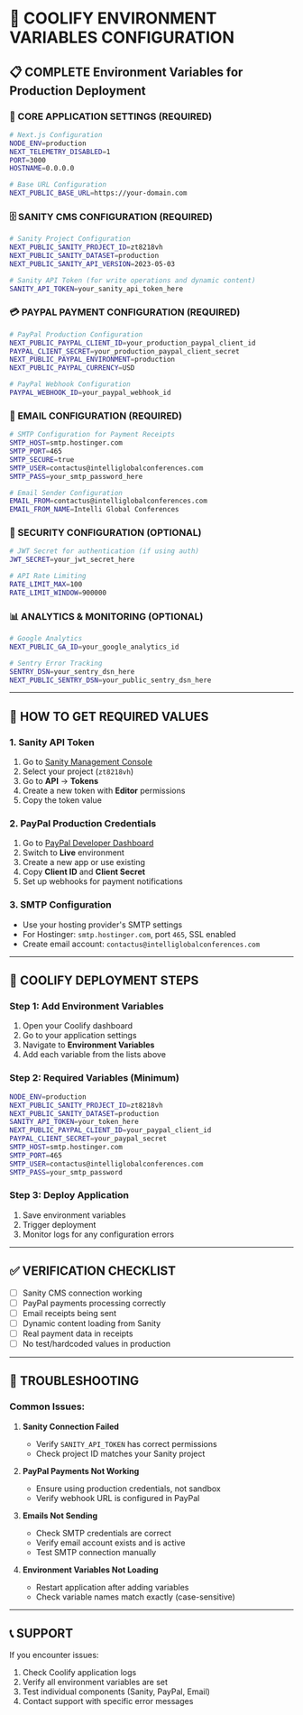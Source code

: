 # 🚀 COOLIFY ENVIRONMENT VARIABLES CONFIGURATION

## 📋 **COMPLETE Environment Variables for Production Deployment**

### **🔧 CORE APPLICATION SETTINGS (REQUIRED)**

```bash
# Next.js Configuration
NODE_ENV=production
NEXT_TELEMETRY_DISABLED=1
PORT=3000
HOSTNAME=0.0.0.0

# Base URL Configuration
NEXT_PUBLIC_BASE_URL=https://your-domain.com
```

### **🗄️ SANITY CMS CONFIGURATION (REQUIRED)**

```bash
# Sanity Project Configuration
NEXT_PUBLIC_SANITY_PROJECT_ID=zt8218vh
NEXT_PUBLIC_SANITY_DATASET=production
NEXT_PUBLIC_SANITY_API_VERSION=2023-05-03

# Sanity API Token (for write operations and dynamic content)
SANITY_API_TOKEN=your_sanity_api_token_here
```

### **💳 PAYPAL PAYMENT CONFIGURATION (REQUIRED)**

```bash
# PayPal Production Configuration
NEXT_PUBLIC_PAYPAL_CLIENT_ID=your_production_paypal_client_id
PAYPAL_CLIENT_SECRET=your_production_paypal_client_secret
NEXT_PUBLIC_PAYPAL_ENVIRONMENT=production
NEXT_PUBLIC_PAYPAL_CURRENCY=USD

# PayPal Webhook Configuration
PAYPAL_WEBHOOK_ID=your_paypal_webhook_id
```

### **📧 EMAIL CONFIGURATION (REQUIRED)**

```bash
# SMTP Configuration for Payment Receipts
SMTP_HOST=smtp.hostinger.com
SMTP_PORT=465
SMTP_SECURE=true
SMTP_USER=contactus@intelliglobalconferences.com
SMTP_PASS=your_smtp_password_here

# Email Sender Configuration
EMAIL_FROM=contactus@intelliglobalconferences.com
EMAIL_FROM_NAME=Intelli Global Conferences
```

### **🔐 SECURITY CONFIGURATION (OPTIONAL)**

```bash
# JWT Secret for authentication (if using auth)
JWT_SECRET=your_jwt_secret_here

# API Rate Limiting
RATE_LIMIT_MAX=100
RATE_LIMIT_WINDOW=900000
```

### **📊 ANALYTICS & MONITORING (OPTIONAL)**

```bash
# Google Analytics
NEXT_PUBLIC_GA_ID=your_google_analytics_id

# Sentry Error Tracking
SENTRY_DSN=your_sentry_dsn_here
NEXT_PUBLIC_SENTRY_DSN=your_public_sentry_dsn_here
```

---

## 🔑 **HOW TO GET REQUIRED VALUES**

### **1. Sanity API Token**
1. Go to [Sanity Management Console](https://www.sanity.io/manage)
2. Select your project (`zt8218vh`)
3. Go to **API** → **Tokens**
4. Create a new token with **Editor** permissions
5. Copy the token value

### **2. PayPal Production Credentials**
1. Go to [PayPal Developer Dashboard](https://developer.paypal.com/)
2. Switch to **Live** environment
3. Create a new app or use existing
4. Copy **Client ID** and **Client Secret**
5. Set up webhooks for payment notifications

### **3. SMTP Configuration**
- Use your hosting provider's SMTP settings
- For Hostinger: `smtp.hostinger.com`, port `465`, SSL enabled
- Create email account: `contactus@intelliglobalconferences.com`

---

## 🚀 **COOLIFY DEPLOYMENT STEPS**

### **Step 1: Add Environment Variables**
1. Open your Coolify dashboard
2. Go to your application settings
3. Navigate to **Environment Variables**
4. Add each variable from the lists above

### **Step 2: Required Variables (Minimum)**
```bash
NODE_ENV=production
NEXT_PUBLIC_SANITY_PROJECT_ID=zt8218vh
NEXT_PUBLIC_SANITY_DATASET=production
SANITY_API_TOKEN=your_token_here
NEXT_PUBLIC_PAYPAL_CLIENT_ID=your_paypal_client_id
PAYPAL_CLIENT_SECRET=your_paypal_secret
SMTP_HOST=smtp.hostinger.com
SMTP_PORT=465
SMTP_USER=contactus@intelliglobalconferences.com
SMTP_PASS=your_smtp_password
```

### **Step 3: Deploy Application**
1. Save environment variables
2. Trigger deployment
3. Monitor logs for any configuration errors

---

## ✅ **VERIFICATION CHECKLIST**

- [ ] Sanity CMS connection working
- [ ] PayPal payments processing correctly
- [ ] Email receipts being sent
- [ ] Dynamic content loading from Sanity
- [ ] Real payment data in receipts
- [ ] No test/hardcoded values in production

---

## 🔧 **TROUBLESHOOTING**

### **Common Issues:**

1. **Sanity Connection Failed**
   - Verify `SANITY_API_TOKEN` has correct permissions
   - Check project ID matches your Sanity project

2. **PayPal Payments Not Working**
   - Ensure using production credentials, not sandbox
   - Verify webhook URL is configured in PayPal

3. **Emails Not Sending**
   - Check SMTP credentials are correct
   - Verify email account exists and is active
   - Test SMTP connection manually

4. **Environment Variables Not Loading**
   - Restart application after adding variables
   - Check variable names match exactly (case-sensitive)

---

## 📞 **SUPPORT**

If you encounter issues:
1. Check Coolify application logs
2. Verify all environment variables are set
3. Test individual components (Sanity, PayPal, Email)
4. Contact support with specific error messages
